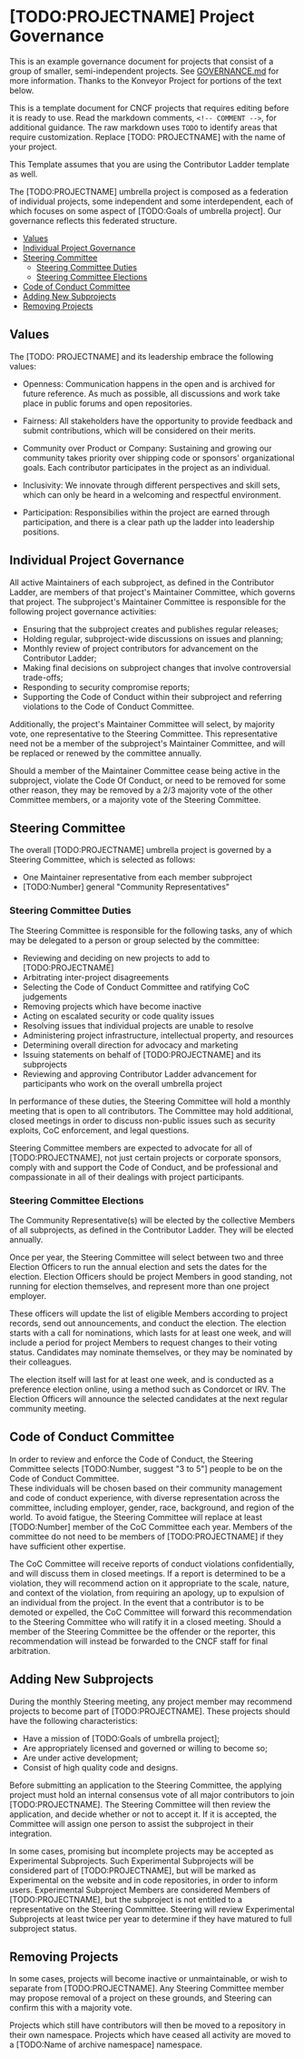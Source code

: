 # [TODO:PROJECTNAME] Project Governance

This is an example governance document for projects that consist of a group
of smaller, semi-independent projects.  See [GOVERNANCE.md](/GOVERNANCE.md)
for more information.  Thanks to the Konveyor Project for portions of the text
below.

This is a template document for CNCF projects that requires editing
before it is ready to use. Read the markdown comments, `<!-- COMMENT -->`, for
additional guidance. The raw markdown uses `TODO` to identify areas that
require customization.  Replace [TODO: PROJECTNAME] with the name of your project.

This Template assumes that you are using the Contributor Ladder template as well.

<!-- template begins here-->

The [TODO:PROJECTNAME] umbrella project is composed as a federation of individual projects,
some independent and some interdependent, each of which focuses on some aspect
of [TODO:Goals of umbrella project].  Our governance reflects this federated structure.

- [Values](#values)
- [Individual Project Governance](#individual-project-governance)
- [Steering Committee](#steering-committee)
  - [Steering Committee Duties](#steering-committee-duties)
  - [Steering Committee Elections](#steering-committee-elections)
- [Code of Conduct Committee](#code-of-conduct-committee)
- [Adding New Subprojects](#adding-new-subprojects)
- [Removing Projects](#removing-projects)

## Values

<!-- This is where you put the core values or principles of your project, like
openness, distributed design, fairness, diversity, etc.

References and Examples
* https://www.apache.org/theapacheway/
* https://kubernetes.io/community/values/

See https://contribute.cncf.io/maintainers/governance/charter for guidance and
additional examples.  The values below are just example values as a jumping-off
point for your project's actual values.  -->

The [TODO: PROJECTNAME] and its leadership embrace the following values:

* Openness: Communication happens in the open and is archived for future
  reference. As much as possible, all discussions and work take place in public
  forums and open repositories.

* Fairness: All stakeholders have the opportunity to provide feedback and submit
  contributions, which will be considered on their merits.

* Community over Product or Company: Sustaining and growing our community takes
  priority over shipping code or sponsors' organizational goals.  Each
  contributor participates in the project as an individual.

* Inclusivity: We innovate through different perspectives and skill sets, which
  can only be heard in a welcoming and respectful environment.

* Participation: Responsibilies within the project are earned through
  participation, and there is a clear path up the ladder into leadership
  positions.

## Individual Project Governance

<!-- the below assumes that you want to mandate a simple, maintainer-driven
governance structure for each subproject, which we recommend.-->

All active Maintainers of each subproject, as defined in the Contributor Ladder, are
members of that project's Maintainer Committee, which governs that project.  The
subproject's Maintainer Committee is responsible for the following project governance
activities:

* Ensuring that the subproject creates and publishes regular releases;
* Holding regular, subproject-wide discussions on issues and planning;
* Monthly review of project contributors for advancement on the Contributor Ladder;
* Making final decisions on subproject changes that involve controversial trade-offs;
* Responding to security compromise reports;
* Supporting the Code of Conduct within their subproject and referring violations
  to the Code of Conduct Committee.

Additionally, the project's Maintainer Committee will select, by majority vote, one
representative to the Steering Committee.  This representative need not
be a member of the subproject's Maintainer Committee, and will be replaced or
renewed by the committee annually.

Should a member of the Maintainer Committee cease being active in the subproject,
violate the Code Of Conduct, or need to be removed for some other reason, they
may be removed by a 2/3 majority vote of the other Committee members, or a
majority vote of the Steering Committee.

## Steering Committee

The overall [TODO:PROJECTNAME] umbrella project is governed by a Steering
Committee, which is selected as follows:

* One Maintainer representative from each member subproject
* [TODO:Number] general "Community Representatives"

<!-- depending on your project, you may want to have other kinds of representatives,
such as an End User rep or a CNCF SIG rep.  Add those above.  Examples:
* [TODO:Number] general "Maintainer Representatives"
* -->

### Steering Committee Duties

The Steering Committee is responsible for the following tasks, any of which may
be delegated to a person or group selected by the committee:

* Reviewing and deciding on new projects to add to [TODO:PROJECTNAME]
* Arbitrating inter-project disagreements
* Selecting the Code of Conduct Committee and ratifying CoC judgements
* Removing projects which have become inactive
* Acting on escalated security or code quality issues
* Resolving issues that individual projects are unable to resolve
* Administering project infrastructure, intellectual property, and resources
* Determining overall direction for advocacy and marketing
* Issuing statements on behalf of [TODO:PROJECTNAME] and its subprojects
* Reviewing and approving Contributor Ladder advancement for participants who
  work on the overall umbrella project

In performance of these duties, the Steering Committee will hold a monthly meeting
that is open to all contributors.  The Committee may hold additional, closed meetings
in order to discuss non-public issues such as security exploits, CoC enforcement,
and legal questions.

Steering Committee members are expected to advocate for all of [TODO:PROJECTNAME], not just
certain projects or corporate sponsors, comply with and support the Code of
Conduct, and be professional and compassionate in all of their dealings with
project participants.

### Steering Committee Elections

The Community Representative(s) will be elected by the collective Members
of all subprojects, as defined in the Contributor Ladder.  They
will be elected annually.

<!-- if having other kinds of representatives, define how they are elected here -->

Once per year, the Steering Committee will select between two and three Election
Officers to run the annual election and sets the dates for the election.  Election
Officers should be project Members in good standing, not running for election
themselves, and represent more than one project employer.

These officers will update the list of eligible  Members according to
project records, send out announcements, and conduct the election.  The election
starts with a call for nominations, which lasts for at least one week, and will
include a period for project Members to request changes to their voting status.
Candidates may nominate themselves, or they may be nominated by their colleagues.

The election itself will last for at least one week, and is conducted as a
preference election online, using a method such as Condorcet or IRV.  The
Election Officers will announce the selected candidates at the next regular
community meeting.

## Code of Conduct Committee

<!--omit the below if you've already defined a detailed CoC Committee elsewhere,
or are relying entirely on the CNCF for CoC enforcement-->

In order to review and enforce the Code of Conduct, the Steering Committee selects
[TODO:Number, suggest "3 to 5"] people to be on the Code of Conduct Committee.  
These individuals will be chosen based on their community management and code of conduct
experience, with diverse representation across the committee, including employer, gender,
race, background, and region of the world.  To avoid fatigue, the Steering Committee will
replace at least [TODO:Number] member of the CoC Committee each year.  Members of the
committee do not need to be members of [TODO:PROJECTNAME] if they have sufficient other
expertise.

The CoC Committee will receive reports of conduct violations confidentially,
and will discuss them in closed meetings.  If a report is determined to be a
violation, they will recommend action on it appropriate to the scale, nature,
and context of the violation, from requiring an apology, up to expulsion of an
individual from the project.  In the event that a contributor is to be demoted
or expelled, the CoC Committee will forward this recommendation to the Steering
Committee who will ratify it in a closed meeting.  Should a member of the
Steering Committee be the offender or the reporter, this recommendation will
instead be forwarded to the CNCF staff for final arbitration.

## Adding New Subprojects

During the monthly Steering meeting, any project member may recommend projects
to become part of [TODO:PROJECTNAME].  These projects should have the following
characteristics:

* Have a mission of [TODO:Goals of umbrella project];
* Are appropriately licensed and governed or willing to become so;
* Are under active development;
* Consist of high quality code and designs.

Before submitting an application to the Steering Committee, the applying project
must hold an internal consensus vote of all major contributors to join
[TODO:PROJECTNAME].  The Steering Committee will then review the
application, and decide whether or not to accept it.  If it is accepted, the Committee
will assign one person to assist the subproject in their integration.

In some cases, promising but incomplete projects may be accepted as Experimental
Subprojects.  Such Experimental Subprojects will be considered part of
[TODO:PROJECTNAME], but will be marked as Experimental on the website and in code
repositories, in order to inform users.  Experimental Subproject Members are considered
Members of [TODO:PROJECTNAME], but the subproject is not entitled to a representative on the
Steering Committee.  Steering will review Experimental Subprojects at least twice
per year to determine if they have matured to full subproject status.

## Removing Projects

In some cases, projects will become inactive or unmaintainable, or wish to separate
from [TODO:PROJECTNAME]. Any Steering Committee member may propose removal of a project on
these grounds, and Steering can confirm this with a majority vote.

Projects which still have contributors will then be moved to a repository in their
own namespace.  Projects which have ceased all activity are moved to a
[TODO:Name of archive namespace] namespace.
